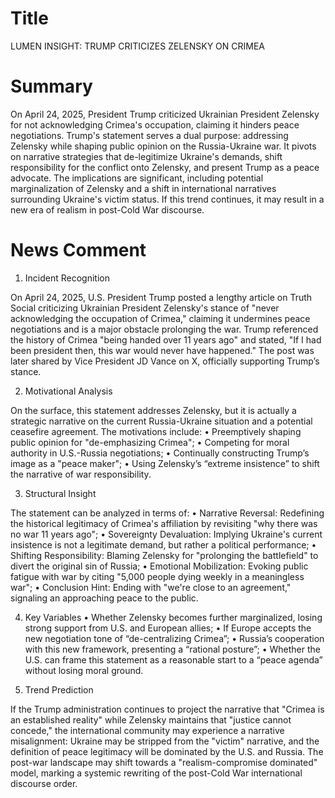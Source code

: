 # Title
LUMEN INSIGHT: TRUMP CRITICIZES ZELENSKY ON CRIMEA

# Summary
On April 24, 2025, President Trump criticized Ukrainian President Zelensky for not acknowledging Crimea's occupation, claiming it hinders peace negotiations. Trump's statement serves a dual purpose: addressing Zelensky while shaping public opinion on the Russia-Ukraine war. It pivots on narrative strategies that de-legitimize Ukraine's demands, shift responsibility for the conflict onto Zelensky, and present Trump as a peace advocate. The implications are significant, including potential marginalization of Zelensky and a shift in international narratives surrounding Ukraine's victim status. If this trend continues, it may result in a new era of realism in post-Cold War discourse.

# News Comment
1. Incident Recognition

On April 24, 2025, U.S. President Trump posted a lengthy article on Truth Social criticizing Ukrainian President Zelensky's stance of "never acknowledging the occupation of Crimea," claiming it undermines peace negotiations and is a major obstacle prolonging the war. Trump referenced the history of Crimea "being handed over 11 years ago" and stated, "If I had been president then, this war would never have happened." The post was later shared by Vice President JD Vance on X, officially supporting Trump’s stance.

2. Motivational Analysis

On the surface, this statement addresses Zelensky, but it is actually a strategic narrative on the current Russia-Ukraine situation and a potential ceasefire agreement. The motivations include:
   • Preemptively shaping public opinion for "de-emphasizing Crimea";
   • Competing for moral authority in U.S.-Russia negotiations;
   • Continually constructing Trump’s image as a "peace maker";
   • Using Zelensky’s “extreme insistence” to shift the narrative of war responsibility.

3. Structural Insight

The statement can be analyzed in terms of:
   • Narrative Reversal: Redefining the historical legitimacy of Crimea's affiliation by revisiting "why there was no war 11 years ago";
   • Sovereignty Devaluation: Implying Ukraine's current insistence is not a legitimate demand, but rather a political performance;
   • Shifting Responsibility: Blaming Zelensky for "prolonging the battlefield" to divert the original sin of Russia;
   • Emotional Mobilization: Evoking public fatigue with war by citing "5,000 people dying weekly in a meaningless war";
   • Conclusion Hint: Ending with "we're close to an agreement," signaling an approaching peace to the public.

4. Key Variables
   • Whether Zelensky becomes further marginalized, losing strong support from U.S. and European allies;
   • If Europe accepts the new negotiation tone of “de-centralizing Crimea”;
   • Russia’s cooperation with this new framework, presenting a “rational posture”;
   • Whether the U.S. can frame this statement as a reasonable start to a “peace agenda” without losing moral ground.

5. Trend Prediction

If the Trump administration continues to project the narrative that "Crimea is an established reality" while Zelensky maintains that "justice cannot concede," the international community may experience a narrative misalignment: Ukraine may be stripped from the "victim" narrative, and the definition of peace legitimacy will be dominated by the U.S. and Russia. The post-war landscape may shift towards a "realism-compromise dominated" model, marking a systemic rewriting of the post-Cold War international discourse order.
